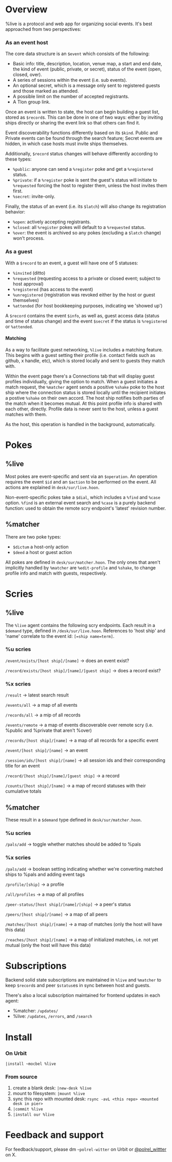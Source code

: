 # Overview
%live is a protocol and web app for organizing social events. It's best approached from two perspectives:

### As an event host
The core data structure is an `$event` which consists of the following:
- Basic info: title, description, location, venue map, a start and end date, the  kind of event (public, private, or secret), status of the event (open, closed, over).
- A series of sessions within the event (i.e. sub events).
- An optional secret, which is a message only sent to registered guests and those marked as attended.
- A possible limit on the number of accepted registrants.
- A Tlon group link.

Once an event is written to state, the host can begin building a guest list, stored as `$record`s. This can be done in one of two ways: either by inviting ships directly or sharing the event link so that others can find it.

Event discoverability functions differently based on its `$kind`. Public and Private events can be found through the search feature; Secret events are hidden, in which case hosts must invite ships themselves.

Additionally, `$record` status changes will behave differently according to these types:
- `%public`: anyone can send a `%register` poke and get a `%registered` status.
- `%private`: if a `%register` poke is sent the guest's status will initiate to `%requested` forcing the host to register them, unless the host invites them first.
- `%secret`: invite-only.

Finally, the status of an event (i.e. its `$latch`) will also change its registration behavior:
- `%open`: actively accepting registrants.
- `%closed`: all `%register` pokes will default to a `%requested` status.
- `%over`: the event is archived so any pokes (excluding a `$latch` change) won't process.

### As a guest
With a `$record` to an event, a guest will have one of 5 statuses:
- `%invited` (ditto)
- `%requested` (requesting access to a private or closed event; subject to host
  approval)
- `%registered` (has access to the event)
- `%unregistered` (registration was revoked either by the host or guest
  themselves)
- `%attended` (for host bookkeeping purposes, indicating we 'showed up')

A `$record` contains the event `$info`, as well as, guest access data (status and time of status change) and the event `$secret` if the status is `%registered` or `%attended`.

#### Matching
As a way to facilitate guest networking, `%live` includes a matching feature. This begins with a guest setting their profile (i.e. contact fields such as github, x handle, etc), which is stored locally and sent to guests they match with.

Within the event page there's a Connections tab that will display guest profiles individually, giving the option to match. When a guest initiates a match request, the `%matcher` agent sends a positive `%shake` poke to the host ship where the connection status is stored locally until the recipient initiates a postive `%shake` on their own accord. The host ship notifies both parties of the match when it becomes mutual. At this point profile info is shared with each other, directly. Profile data is never sent to the host, unless a guest matches with them.

As the host, this operation is handled in the background, automatically.

# Pokes
## %live
Most pokes are event-specific and sent via an `$operation`. An operation requires the event `$id` and an `$action` to be performed on the event. All actions are explained in `desk/sur/live.hoon`.

Non-event-specific pokes take a `$dial`, which includes a `%find` and `%case` option. `%find` is an external event search and `%case` is a purely backend function: used to obtain the remote scry endpoint's 'latest' revision number.

## %matcher
There are two poke types:
- `$dictum` a host-only action
- `$deed` a host or guest action

All pokes are defined in `desk/sur/matcher.hoon`. The only ones that aren't implicitly handled by `%matcher` are `%edit-profile` and `%shake`, to change profile info and match with guests, respectively.

# Scries
## %live
The `%live` agent contains the following scry endpoints. Each result in a `$demand` type, defined in `/desk/sur/live.hoon`. References to 'host ship' and 'name' correlate to the event id: `[=ship name=term]`.

### %u scries
`/event/exists/[host ship]/[name]` -> does an event exist?

`/record/exists/[host ship]/[name]/[guest ship]` -> does a record exist?

### %x scries
`/result` -> latest search result

`/events/all` -> a map of all events

`/records/all` -> a mip of all records

`/events/remote` -> a map of events discoverable over remote scry (i.e. %public and %private that aren't %over)

`/records/[host ship]/[name]` -> a map of all records for a specific event

`/event/[host ship]/[name]` -> an event

`/session/ids/[host ship]/[name]` -> all session ids and their corresponding title for an event

`/record/[host ship]/[name]/[guest ship]` -> a record

`/counts/[host ship]/[name]` -> a map of record statuses with their cumulative
totals

## %matcher
These result in a `$demand` type defined in `desk/sur/matcher.hoon`.

### %u scries
`/pals/add` -> toggle whether matches should be added to %pals

### %x scries
`/pals/add` -> boolean setting indicating whether we're converting matched ships to %pals and adding event tags

`/profile/[ship]` -> a profile

`/all/profiles` -> a map of all profiles

`/peer-status/[host ship]/[name]/[ship]` -> a peer's status

`/peers/[host ship]/[name]` -> a map of all peers

`/matches/[host ship]/[name]` -> a map of matches (only the host will
have this data)

`/reaches/[host ship]/[name]` -> a map of initialized matches, i.e. not
yet mutual (only the host will have this data)

# Subscriptions
Backend solid state subscriptions are maintained in `%live` and `%matcher` to keep `$record`s and peer `$status`es in sync between host and guests.

There's also a local subscription maintained for frontend updates in each agent:
- %matcher: `/updates/`
- %live: `/updates`, `/errors`, and `/search`

# Install
### On Urbit
`|install ~mocbel %live`

### From source
1. create a blank desk: `|new-desk %live`
2. mount to filesystem: `|mount %live`
3. sync this repo with mounted desk: `rsync -avL <this repo> <mounted desk in pier>`
4. `|commit %live`
5. `|install our %live`

# Feedback and support
For feedback/support, please dm `~polrel-witter` on Urbit or [@polrel_wittter](https://x.com/polrel_witter) on X.
